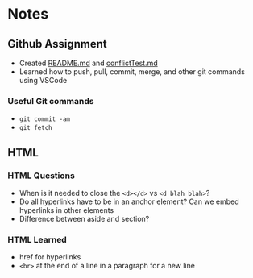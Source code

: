 # Notes
## Github Assignment
- Created [README.md](./README.md) and [conflictTest.md](./conflictTest.md)
- Learned how to push, pull, commit, merge, and other git commands using VSCode

### Useful Git commands
- `git commit -am`
- `git fetch`

## HTML
### HTML Questions
- When is it needed to close the `<d></d>` vs `<d blah blah>`?
- Do all hyperlinks have to be in an anchor element? Can we embed hyperlinks in other elements
- Difference between aside and section?

### HTML Learned
- href for hyperlinks
- `<br>` at the end of a line in a paragraph for a new line
